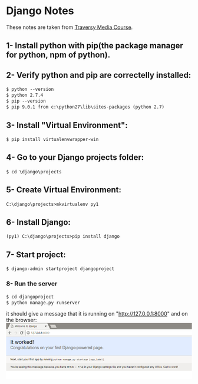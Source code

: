 # Django Notes
These notes are taken from [Traversy Media Course](https://www.youtube.com/watch?v=D6esTdOLXh4).
## 1- Install python with pip(the package manager for python, npm of python).
## 2- Verify python and pip are correctelly installed:
```
$ python --version
$ python 2.7.4
$ pip --version
$ pip 9.0.1 from c:\python27\lib\sites-packages (python 2.7)
```
## 3- Install "Virtual Environment":
```
$ pip install virtualenvwrapper-win
```
## 4- Go to your Django projects folder:
```
$ cd \django\projects
```
## 5- Create Virtual Environment:
```
C:\django\projects>mkvirtualenv py1
```
## 6- Install Django:
```
(py1) C:\django\projects>pip install django
```
## 7- Start project:
```
$ django-admin startproject djangoproject
```
### 8- Run the server
```
$ cd djangoproject
$ python manage.py runserver
```
it should give a message that it is running on "http://127.0.0.1:8000"
and on the browser:  
![alt text](https://github.com/aladin002dz/Django-Notes/blob/master/welcome.bmp "welcome django page")


